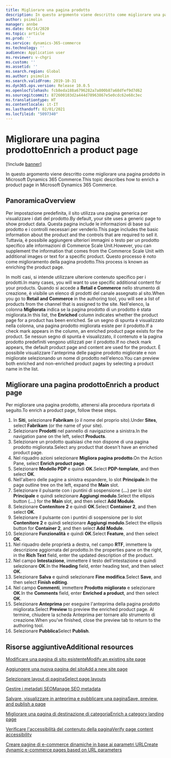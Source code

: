 ```yaml
---
title: Migliorare una pagina prodotto
description: In questo argomento viene descritto come migliorare una pagina prodotto in Microsoft Dynamics 365 Commerce.
author: psimolin
manager: annbe
ms.date: 04/14/2020
ms.topic: article
ms.prod: ''
ms.service: dynamics-365-commerce
ms.technology: ''
audience: Application user
ms.reviewer: v-chgri
ms.custom: ''
ms.assetid: ''
ms.search.region: Global
ms.author: psimolin
ms.search.validFrom: 2019-10-31
ms.dyn365.ops.version: Release 10.0.5
ms.openlocfilehash: fcb8eda188a6796282a7a800b87a68dfef9d7d62
ms.sourcegitcommit: 872600103d2a444d78963867e5e0cdc62e68c3ec
ms.translationtype: HT
ms.contentlocale: it-IT
ms.lasthandoff: 02/01/2021
ms.locfileid: "5097340"
---
```

# <a name="enrich-a-product-page"></a><span data-ttu-id="5724c-103">Migliorare una pagina prodotto</span><span class="sxs-lookup"><span data-stu-id="5724c-103">Enrich a product page</span></span>


[!include [banner](includes/banner.md)]

<span data-ttu-id="5724c-104">In questo argomento viene descritto come migliorare una pagina prodotto in Microsoft Dynamics 365 Commerce.</span><span class="sxs-lookup"><span data-stu-id="5724c-104">This topic describes how to enrich a product page in Microsoft Dynamics 365 Commerce.</span></span>

## <a name="overview"></a><span data-ttu-id="5724c-105">Panoramica</span><span class="sxs-lookup"><span data-stu-id="5724c-105">Overview</span></span>

<span data-ttu-id="5724c-106">Per impostazione predefinita, il sito utilizza una pagina generica per visualizzare i dati del prodotto.</span><span class="sxs-lookup"><span data-stu-id="5724c-106">By default, your site uses a generic page to show product data.</span></span> <span data-ttu-id="5724c-107">Questa pagina include le informazioni di base sul prodotto e i controlli necessari per venderlo.</span><span class="sxs-lookup"><span data-stu-id="5724c-107">This page includes the basic information about the product and the controls that are required to sell it.</span></span> <span data-ttu-id="5724c-108">Tuttavia, è possibile aggiungere ulteriori immagini o testo per un prodotto specifico alle informazioni di Commerce Scale Unit.</span><span class="sxs-lookup"><span data-stu-id="5724c-108">However, you can supplement the information that comes from the Commerce Scale Unit with additional images or text for a specific product.</span></span> <span data-ttu-id="5724c-109">Questo processo è noto come miglioramento della pagina prodotto.</span><span class="sxs-lookup"><span data-stu-id="5724c-109">This process is known as enriching the product page.</span></span>

<span data-ttu-id="5724c-110">In molti casi, si intende utilizzare ulteriore contenuto specifico per i prodotti.</span><span class="sxs-lookup"><span data-stu-id="5724c-110">In many cases, you will want to use specific additional content for your products.</span></span> <span data-ttu-id="5724c-111">Quando si accede a **Retail e Commerce** nello strumento di creazione, è visibile un elenco di prodotti del canale assegnato al sito.</span><span class="sxs-lookup"><span data-stu-id="5724c-111">When you go to **Retail and Commerce** in the authoring tool, you will see a list of products from the channel that is assigned to the site.</span></span> <span data-ttu-id="5724c-112">Nell'elenco, la colonna **Migliorata** indica se la pagina prodotto di un prodotto è stata migliorata.</span><span class="sxs-lookup"><span data-stu-id="5724c-112">In this list, the **Enriched** column indicates whether the product page for a product has been enriched.</span></span> <span data-ttu-id="5724c-113">Se un segno di spunta è visualizzato nella colonna, una pagina prodotto migliorata esiste per il prodotto.</span><span class="sxs-lookup"><span data-stu-id="5724c-113">If a check mark appears in the column, an enriched product page exists for the product.</span></span> <span data-ttu-id="5724c-114">Se nessun segno di spunta è visualizzato, il contenuto e la pagina prodotto predefiniti vengono utilizzati per il prodotto.</span><span class="sxs-lookup"><span data-stu-id="5724c-114">If no check mark appears, the default product page and content are used for the product.</span></span> <span data-ttu-id="5724c-115">È possibile visualizzare l'anteprima delle pagine prodotto migliorate e non migliorate selezionando un nome di prodotto nell'elenco.</span><span class="sxs-lookup"><span data-stu-id="5724c-115">You can preview both enriched and non-enriched product pages by selecting a product name in the list.</span></span>

## <a name="enrich-a-product-page"></a><span data-ttu-id="5724c-116">Migliorare una pagina prodotto</span><span class="sxs-lookup"><span data-stu-id="5724c-116">Enrich a product page</span></span>

<span data-ttu-id="5724c-117">Per migliorare una pagina prodotto, attenersi alla procedura riportata di seguito.</span><span class="sxs-lookup"><span data-stu-id="5724c-117">To enrich a product page, follow these steps.</span></span>

1. <span data-ttu-id="5724c-118">In **Siti**, selezionare **Fabrikam** (o il nome del proprio sito).</span><span class="sxs-lookup"><span data-stu-id="5724c-118">Under **Sites**, select **Fabrikam** (or the name of your site).</span></span>
1. <span data-ttu-id="5724c-119">Selezionare **Prodotti** nel pannello di navigazione a sinistra.</span><span class="sxs-lookup"><span data-stu-id="5724c-119">In the navigation pane on the left, select **Products**.</span></span>
1. <span data-ttu-id="5724c-120">Selezionare un prodotto qualsiasi che non dispone di una pagina prodotto migliorata.</span><span class="sxs-lookup"><span data-stu-id="5724c-120">Select any product that doesn't have an enriched product page.</span></span>
1. <span data-ttu-id="5724c-121">Nel riquadro azioni selezionare **Migliora pagina prodotto**.</span><span class="sxs-lookup"><span data-stu-id="5724c-121">On the Action Pane, select **Enrich product page**.</span></span>
1. <span data-ttu-id="5724c-122">Selezionare **Modello PDP** e quindi **OK**.</span><span class="sxs-lookup"><span data-stu-id="5724c-122">Select **PDP-template**, and then select **OK**.</span></span>
1. <span data-ttu-id="5724c-123">Nell'albero delle pagine a sinistra espandere, lo slot **Principale**.</span><span class="sxs-lookup"><span data-stu-id="5724c-123">In the page outline tree on the left, expand the **Main** slot.</span></span>
1. <span data-ttu-id="5724c-124">Selezionare il pulsante con i puntini di sospensione (**...**) per lo slot **Principale** e quindi selezionare **Aggiungi modulo**.</span><span class="sxs-lookup"><span data-stu-id="5724c-124">Select the ellipsis button (**...**) for the **Main** slot, and then select **Add Module**.</span></span>
1. <span data-ttu-id="5724c-125">Selezionare **Contenitore 2** e quindi **OK**.</span><span class="sxs-lookup"><span data-stu-id="5724c-125">Select **Container 2**, and then select **OK**.</span></span>
1. <span data-ttu-id="5724c-126">Selezionare il pulsante con i puntini di sospensione per lo slot **Contenitore 2** e quindi selezionare **Aggiungi modulo**.</span><span class="sxs-lookup"><span data-stu-id="5724c-126">Select the ellipsis button for **Container 2**, and then select **Add Module**.</span></span>
1. <span data-ttu-id="5724c-127">Selezionare **Funzionalità** e quindi **OK**.</span><span class="sxs-lookup"><span data-stu-id="5724c-127">Select **Feature**, and then select **OK**.</span></span>
1. <span data-ttu-id="5724c-128">Nel riquadro delle proprietà a destra, nel campo **RTF**, immettere la descrizione aggiornata del prodotto.</span><span class="sxs-lookup"><span data-stu-id="5724c-128">In the properties pane on the right, in the **Rich Text** field, enter the updated description of the product.</span></span>
1. <span data-ttu-id="5724c-129">Nel campo **Intestazione**, immettere il testo dell'intestazione e quindi selezionare **OK**.</span><span class="sxs-lookup"><span data-stu-id="5724c-129">In the **Heading** field, enter heading text, and then select **OK**.</span></span>
1. <span data-ttu-id="5724c-130">Selezionare **Salva** e quindi selezionare **Fine modifica**.</span><span class="sxs-lookup"><span data-stu-id="5724c-130">Select **Save**, and then select **Finish editing**.</span></span>
1. <span data-ttu-id="5724c-131">Nel campo **Commenti**, immettere **Prodotto migliorato** e selezionare **OK**.</span><span class="sxs-lookup"><span data-stu-id="5724c-131">In the **Comments** field, enter **Enriched a product**, and then select **OK**.</span></span>
1. <span data-ttu-id="5724c-132">Selezionare **Anteprima** per eseguire l'anteprima della pagina prodotto migliorata.</span><span class="sxs-lookup"><span data-stu-id="5724c-132">Select **Preview** to preview the enriched product page.</span></span> <span data-ttu-id="5724c-133">Al termine, chiudere la scheda Anteprima per tornare allo strumento di creazione.</span><span class="sxs-lookup"><span data-stu-id="5724c-133">When you've finished, close the preview tab to return to the authoring tool.</span></span>
1. <span data-ttu-id="5724c-134">Selezionare **Pubblica**</span><span class="sxs-lookup"><span data-stu-id="5724c-134">Select **Publish**.</span></span>

## <a name="additional-resources"></a><span data-ttu-id="5724c-135">Risorse aggiuntive</span><span class="sxs-lookup"><span data-stu-id="5724c-135">Additional resources</span></span>

[<span data-ttu-id="5724c-136">Modificare una pagina di sito esistente</span><span class="sxs-lookup"><span data-stu-id="5724c-136">Modify an existing site page</span></span>](modify-existing-page.md)

[<span data-ttu-id="5724c-137">Aggiungere una nuova pagina del sito</span><span class="sxs-lookup"><span data-stu-id="5724c-137">Add a new site page</span></span>](add-new-page.md)

[<span data-ttu-id="5724c-138">Selezionare layout di pagina</span><span class="sxs-lookup"><span data-stu-id="5724c-138">Select page layouts</span></span>](select-page-layouts.md)

[<span data-ttu-id="5724c-139">Gestire i metadati SEO</span><span class="sxs-lookup"><span data-stu-id="5724c-139">Manage SEO metadata</span></span>](manage-seo-metadata.md)

[<span data-ttu-id="5724c-140">Salvare, visualizzare in anteprima e pubblicare una pagina</span><span class="sxs-lookup"><span data-stu-id="5724c-140">Save, preview, and publish a page</span></span>](save-preview-publish-page.md)

[<span data-ttu-id="5724c-141">Migliorare una pagina di destinazione di categoria</span><span class="sxs-lookup"><span data-stu-id="5724c-141">Enrich a category landing page</span></span>](enrich-category-page.md)

[<span data-ttu-id="5724c-142">Verificare l'accessibilità del contenuto della pagina</span><span class="sxs-lookup"><span data-stu-id="5724c-142">Verify page content accessibility</span></span>](verify-accessibility.md)

[<span data-ttu-id="5724c-143">Creare pagine di e-commerce dinamiche in base ai parametri URL</span><span class="sxs-lookup"><span data-stu-id="5724c-143">Create dynamic e-commerce pages based on URL parameters</span></span>](create-dynamic-pages.md)
